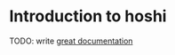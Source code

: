 # Introduction to hoshi

TODO: write [great documentation](http://jacobian.org/writing/what-to-write/)
